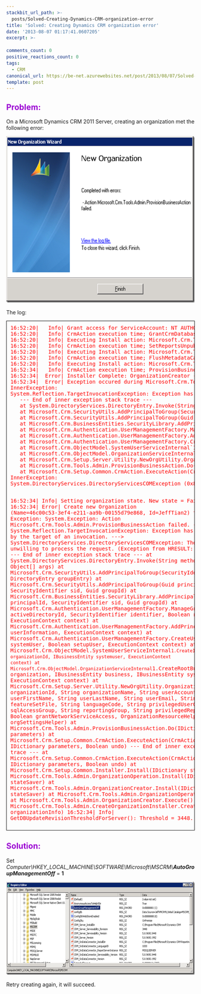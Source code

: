 ```yaml
---
stackbit_url_path: >-
  posts/Solved-Creating-Dynamics-CRM-organization-error
title: 'Solved: Creating Dynamics CRM organization error'
date: '2013-08-07 01:17:41.0607205'
excerpt: >-
  
comments_count: 0
positive_reactions_count: 0
tags: 
  - CRM
canonical_url: https://be-net.azurewebsites.net/post/2013/08/07/Solved-Creating-Dynamics-CRM-organization-error
template: post
---
```

<h2><font color="#9b00d3">Problem:</font></h2>  <p>On a Microsoft Dynamics CRM 2011 Server, creating an organization met the following error:</p>  <p><a href="https://raw.githubusercontent.com/Jeff-Tian/blogengine.net/master/Source/BlogEngine/BlogEngine.NET/App_Data/files/image_647.png"><img title="Solved: Creating Dynamics CRM organization error" style="border-left-width: 0px; border-right-width: 0px; background-image: none; border-bottom-width: 0px; padding-top: 0px; padding-left: 0px; display: inline; padding-right: 0px; border-top-width: 0px" border="0" alt="Solved: Creating Dynamics CRM organization error" src="https://raw.githubusercontent.com/Jeff-Tian/blogengine.net/master/Source/BlogEngine/BlogEngine.NET/App_Data/files/image_thumb_335.png" width="605" height="445" /></a></p>  <p>The log:</p>  <pre style="border-top: black 1px solid; border-right: black 1px solid; border-bottom: black 1px solid; color: red; padding-bottom: 10px; padding-top: 10px; padding-left: 10px; border-left: black 1px solid; padding-right: 10px">16:52:20|   Info| Grant access for ServiceAccount: NT AUTHORITY\NetworkService, WebAppAccount: NT AUTHORITY\NETWORK SERVICE.
16:52:20|   Info| CrmAction execution time; GrantCrmDatabaseAccessAction; 00:00:04.4684354
16:52:20|   Info| Executing Install action: Microsoft.Crm.Tools.Admin.SetReportsUnpublishedAction
16:52:20|   Info| CrmAction execution time; SetReportsUnpublishedAction; 00:00:00.0156239
16:52:20|   Info| Executing Install action: Microsoft.Crm.Tools.Admin.FlushMetadataCacheAction
16:52:20|   Info| CrmAction execution time; FlushMetadataCacheAction; 00:00:00.1093673
16:52:20|   Info| Executing Install action: Microsoft.Crm.Tools.Admin.ProvisionBusinessAction
16:52:34|   Info| CrmAction execution time; ProvisionBusinessAction; 00:00:14.6085307
16:52:34|  Error| Installer Complete: OrganizationCreator - Error encountered
16:52:34|  Error| Exception occured during Microsoft.Crm.Tools.Admin.OrganizationCreator: Action Microsoft.Crm.Tools.Admin.ProvisionBusinessAction failed.
InnerException:
System.Reflection.TargetInvocationException: Exception has been thrown by the target of an invocation. ---&gt; System.DirectoryServices.DirectoryServicesCOMException: The server is unwilling to process the request. (Exception from HRESULT: 0x80072035)
   --- End of inner exception stack trace ---
   at System.DirectoryServices.DirectoryEntry.Invoke(String methodName, Object[] args)
   at Microsoft.Crm.SecurityUtils.AddPrincipalToGroup(SecurityIdentifier sid, DirectoryEntry groupEntry)
   at Microsoft.Crm.SecurityUtils.AddPrincipalToGroup(Guid principalId, SecurityIdentifier sid, Guid groupId)
   at Microsoft.Crm.BusinessEntities.SecurityLibrary.AddPrincipalToGroup(Guid principalId, SecurityIdentifier sid, Guid groupId)
   at Microsoft.Crm.Authentication.UserManagementFactory.ManageGroupMembership(Guid activeDirectoryId, SecurityIdentifier identifier, Boolean remove, ExecutionContext context)
   at Microsoft.Crm.Authentication.UserManagementFactory.AddPrincipalToGroup(UserAuthenticationInformation userInformation, ExecutionContext context)
   at Microsoft.Crm.Authentication.UserManagementFactory.CreateUser(IBusinessEntity systemUser, Boolean setupUser, ExecutionContext context)
   at Microsoft.Crm.ObjectModel.SystemUserServiceInternal`1.CreateInternal(Guid organizationId, IBusinessEntity systemuser, ExecutionContext context)
   at Microsoft.Crm.ObjectModel.OrganizationServiceInternal`1.CreateRootBusiness(IBusinessEntity organization, IBusinessEntity business, IBusinessEntity systemUser, ExecutionContext context)
   at Microsoft.Crm.Setup.Server.Utility.NewOrgUtility.OrganizationCreateNew(String organizationId, String organizationName, String userAccountName, String userFirstName, String userLastName, String userEmail, String featureSetFile, String languageCode, String privilegedUserGroup, String sqlAccessGroup, String reportingGroup, String privilegedReportingGroup, Boolean grantNetworkServiceAccess, OrganizationResourceHelper orgSettingsHelper)
   at Microsoft.Crm.Tools.Admin.ProvisionBusinessAction.Do(IDictionary parameters)
   at Microsoft.Crm.Setup.Common.CrmAction.ExecuteAction(CrmAction action, IDictionary parameters, Boolean undo)
InnerException:
System.DirectoryServices.DirectoryServicesCOMException (0x80072035): The server is unwilling to process the request. (Exception from HRESULT: 0x80072035)

16:52:34|   Info| Setting organization state.  New state = Failed
16:52:34|  Error| Create new Organization (Name=46c00c53-3ef4-e211-aa9b-00155d79e868, Id=JeffTian2) failed with Exception:
System.Exception: Action Microsoft.Crm.Tools.Admin.ProvisionBusinessAction failed. ---&gt; System.Reflection.TargetInvocationException: Exception has been thrown by the target of an invocation. ---&gt; System.DirectoryServices.DirectoryServicesCOMException: The server is unwilling to process the request. (Exception from HRESULT: 0x80072035)
   --- End of inner exception stack trace ---
   at System.DirectoryServices.DirectoryEntry.Invoke(String methodName, Object[] args)
   at Microsoft.Crm.SecurityUtils.AddPrincipalToGroup(SecurityIdentifier sid, DirectoryEntry groupEntry)
   at Microsoft.Crm.SecurityUtils.AddPrincipalToGroup(Guid principalId, SecurityIdentifier sid, Guid groupId)
   at Microsoft.Crm.BusinessEntities.SecurityLibrary.AddPrincipalToGroup(Guid principalId, SecurityIdentifier sid, Guid groupId)
   at Microsoft.Crm.Authentication.UserManagementFactory.ManageGroupMembership(Guid activeDirectoryId, SecurityIdentifier identifier, Boolean remove, ExecutionContext context)
   at Microsoft.Crm.Authentication.UserManagementFactory.AddPrincipalToGroup(UserAuthenticationInformation userInformation, ExecutionContext context)
   at Microsoft.Crm.Authentication.UserManagementFactory.CreateUser(IBusinessEntity systemUser, Boolean setupUser, ExecutionContext context)
   at Microsoft.Crm.ObjectModel.SystemUserServiceInternal`1.CreateInternal(Guid organizationId, IBusinessEntity systemuser, ExecutionContext context)
   at Microsoft.Crm.ObjectModel.OrganizationServiceInternal`1.CreateRootBusiness(IBusinessEntity organization, IBusinessEntity business, IBusinessEntity systemUser, ExecutionContext context)
   at Microsoft.Crm.Setup.Server.Utility.NewOrgUtility.OrganizationCreateNew(String organizationId, String organizationName, String userAccountName, String userFirstName, String userLastName, String userEmail, String featureSetFile, String languageCode, String privilegedUserGroup, String sqlAccessGroup, String reportingGroup, String privilegedReportingGroup, Boolean grantNetworkServiceAccess, OrganizationResourceHelper orgSettingsHelper)
   at Microsoft.Crm.Tools.Admin.ProvisionBusinessAction.Do(IDictionary parameters)
   at Microsoft.Crm.Setup.Common.CrmAction.ExecuteAction(CrmAction action, IDictionary parameters, Boolean undo)
   --- End of inner exception stack trace ---
   at Microsoft.Crm.Setup.Common.CrmAction.ExecuteAction(CrmAction action, IDictionary parameters, Boolean undo)
   at Microsoft.Crm.Setup.Common.Installer.Install(IDictionary stateSaver)
   at Microsoft.Crm.Tools.Admin.OrganizationOperation.Install(IDictionary stateSaver)
   at Microsoft.Crm.Tools.Admin.OrganizationCreator.Install(IDictionary stateSaver)
   at Microsoft.Crm.Tools.Admin.OrganizationOperation.Execute()
   at Microsoft.Crm.Tools.Admin.OrganizationCreator.Execute()
   at Microsoft.Crm.Tools.Admin.CreateOrganizationInstaller.Create(ICreateOrganizationInfo organizationInfo)
16:52:34|   Info| GetDBUpdateRevisionThresholdForServer(): Threshold = 3448.</pre>

<h2><font color="#9b00d3">Solution:</font></h2>

<p>Set <em>Computer\HKEY_LOCAL_MACHINE\SOFTWARE\Microsoft\MSCRM\<strong>AutoGroupManagementOff</strong></em> = <strong>1</strong></p>

<p><a href="https://raw.githubusercontent.com/Jeff-Tian/blogengine.net/master/Source/BlogEngine/BlogEngine.NET/App_Data/files/image_648.png"><img title="Set Computer\HKEY_LOCAL_MACHINE\SOFTWARE\Microsoft\MSCRM\AutoGroupManagementOff = 1" style="border-top: 0px; border-right: 0px; background-image: none; border-bottom: 0px; padding-top: 0px; padding-left: 0px; border-left: 0px; display: inline; padding-right: 0px" border="0" alt="Set Computer\HKEY_LOCAL_MACHINE\SOFTWARE\Microsoft\MSCRM\AutoGroupManagementOff = 1" src="https://raw.githubusercontent.com/Jeff-Tian/blogengine.net/master/Source/BlogEngine/BlogEngine.NET/App_Data/files/image_thumb_336.png" width="657" height="249" /></a></p>

<p>Retry creating again, it will succeed.</p>